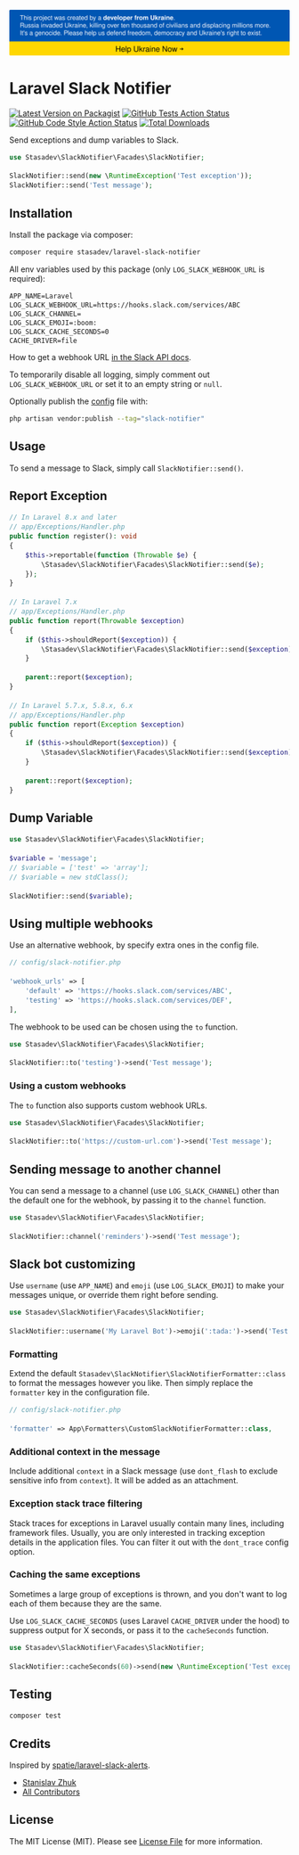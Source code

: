 [![Stand With Ukraine](https://raw.githubusercontent.com/vshymanskyy/StandWithUkraine/main/banner-direct-single.svg)](https://stand-with-ukraine.pp.ua)

# Laravel Slack Notifier

[![Latest Version on Packagist](https://img.shields.io/packagist/v/stasadev/laravel-slack-notifier.svg?style=flat-square)](https://packagist.org/packages/stasadev/laravel-slack-notifier)
[![GitHub Tests Action Status](https://img.shields.io/github/actions/workflow/status/stasadev/laravel-slack-notifier/run-tests.yml?branch=main&label=tests&style=flat-square)](https://github.com/stasadev/laravel-slack-notifier/actions?query=workflow%3Arun-tests+branch%3Amain)
[![GitHub Code Style Action Status](https://img.shields.io/github/actions/workflow/status/stasadev/laravel-slack-notifier/fix-php-code-style-issues.yml?branch=main&label=code%20style&style=flat-square)](https://github.com/stasadev/laravel-slack-notifier/actions?query=workflow%3A"Fix+PHP+code+style+issues"+branch%3Amain)
[![Total Downloads](https://img.shields.io/packagist/dt/stasadev/laravel-slack-notifier.svg?style=flat-square)](https://packagist.org/packages/stasadev/laravel-slack-notifier)

Send exceptions and dump variables to Slack.

```php
use Stasadev\SlackNotifier\Facades\SlackNotifier;

SlackNotifier::send(new \RuntimeException('Test exception'));
SlackNotifier::send('Test message');
```

## Installation

Install the package via composer:

```bash
composer require stasadev/laravel-slack-notifier
```

All env variables used by this package (only `LOG_SLACK_WEBHOOK_URL` is required):

```dotenv
APP_NAME=Laravel
LOG_SLACK_WEBHOOK_URL=https://hooks.slack.com/services/ABC
LOG_SLACK_CHANNEL=
LOG_SLACK_EMOJI=:boom:
LOG_SLACK_CACHE_SECONDS=0
CACHE_DRIVER=file
```

How to get a webhook URL [in the Slack API docs](https://api.slack.com/messaging/webhooks).

To temporarily disable all logging, simply comment out `LOG_SLACK_WEBHOOK_URL` or set it to an empty string or `null`.

Optionally publish the [config](./config/slack-notifier.php) file with:

```bash
php artisan vendor:publish --tag="slack-notifier"
```

## Usage

To send a message to Slack, simply call `SlackNotifier::send()`.

## Report Exception

```php
// In Laravel 8.x and later
// app/Exceptions/Handler.php
public function register(): void
{
    $this->reportable(function (Throwable $e) {
        \Stasadev\SlackNotifier\Facades\SlackNotifier::send($e);
    });
}

// In Laravel 7.x
// app/Exceptions/Handler.php
public function report(Throwable $exception)
{
    if ($this->shouldReport($exception)) {
        \Stasadev\SlackNotifier\Facades\SlackNotifier::send($exception);
    }

    parent::report($exception);
}

// In Laravel 5.7.x, 5.8.x, 6.x
// app/Exceptions/Handler.php
public function report(Exception $exception)
{
    if ($this->shouldReport($exception)) {
        \Stasadev\SlackNotifier\Facades\SlackNotifier::send($exception);
    }

    parent::report($exception);
}
```

## Dump Variable

```php
use Stasadev\SlackNotifier\Facades\SlackNotifier;

$variable = 'message';
// $variable = ['test' => 'array'];
// $variable = new stdClass();

SlackNotifier::send($variable);
```

## Using multiple webhooks

Use an alternative webhook, by specify extra ones in the config file.

```php
// config/slack-notifier.php

'webhook_urls' => [
    'default' => 'https://hooks.slack.com/services/ABC',
    'testing' => 'https://hooks.slack.com/services/DEF',
],
```

The webhook to be used can be chosen using the `to` function.

```php
use Stasadev\SlackNotifier\Facades\SlackNotifier;

SlackNotifier::to('testing')->send('Test message');
```

### Using a custom webhooks

The `to` function also supports custom webhook URLs.

```php
use Stasadev\SlackNotifier\Facades\SlackNotifier;

SlackNotifier::to('https://custom-url.com')->send('Test message');
```

## Sending message to another channel

You can send a message to a channel (use `LOG_SLACK_CHANNEL`) other than the default one for the webhook, by passing it to the `channel` function.

```php
use Stasadev\SlackNotifier\Facades\SlackNotifier;

SlackNotifier::channel('reminders')->send('Test message');
```

## Slack bot customizing

Use `username` (use `APP_NAME`) and `emoji` (use `LOG_SLACK_EMOJI`) to make your messages unique, or override them right before sending.

```php
use Stasadev\SlackNotifier\Facades\SlackNotifier;

SlackNotifier::username('My Laravel Bot')->emoji(':tada:')->send('Test message');
```

### Formatting

Extend the default `Stasadev\SlackNotifier\SlackNotifierFormatter::class` to format the messages however you like. Then simply replace the `formatter` key in the configuration file.

```php
// config/slack-notifier.php

'formatter' => App\Formatters\CustomSlackNotifierFormatter::class,
```

### Additional context in the message

Include additional `context` in a Slack message (use `dont_flash` to exclude sensitive info from `context`). It will be added as an attachment.

### Exception stack trace filtering

Stack traces for exceptions in Laravel usually contain many lines, including framework files. Usually, you are only interested in tracking exception details in the application files.
You can filter it out with the `dont_trace` config option.

### Caching the same exceptions

Sometimes a large group of exceptions is thrown, and you don't want to log each of them because they are the same.

Use `LOG_SLACK_CACHE_SECONDS` (uses Laravel `CACHE_DRIVER` under the hood) to suppress output for X seconds, or pass it to the `cacheSeconds` function.

```php
use Stasadev\SlackNotifier\Facades\SlackNotifier;

SlackNotifier::cacheSeconds(60)->send(new \RuntimeException('Test exception'));
```

## Testing

```bash
composer test
```

## Credits

Inspired by [spatie/laravel-slack-alerts](https://github.com/spatie/laravel-slack-alerts).

- [Stanislav Zhuk](https://github.com/stasadev)
- [All Contributors](../../contributors)

## License

The MIT License (MIT). Please see [License File](LICENSE.md) for more information.
